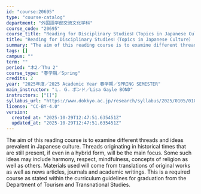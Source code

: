 ```yaml
---
id: "course:20695"
type: "course-catalog"
department: "外国語学部交流文化学科"
course_code: "20695"
course_title: "Reading for Disciplinary StudiesⅠ（Topics in Japanese Culture） ／READING FOR DISCIPLINARY STUDIES I"
title: "Reading for Disciplinary StudiesⅠ（Topics in Japanese Culture） ／READING FOR DISCIPLINARY STUDIES I"
summary: "The aim of this reading course is to examine different threads and ideas prevalent in Japanese culture. Threads originat…"
tags: []
campus: ""
term: ""
period: "木2／Thu 2"
course_type: "春学期／Spring"
credits: 2
year: "2025年度／2025 Academic Year 春学期／SPRING SEMESTER"
main_instructor: "Ｌ．Ｇ．ボンド／Lisa Gayle BOND"
instructors: ["[]"]
syllabus_url: "https://www.dokkyo.ac.jp/research/syllabus/2025/0105/0105_20695_ja_JP.html"
license: "CC-BY-4.0"
version:
  created_at: "2025-10-29T12:47:51.635451Z"
  updated_at: "2025-10-29T12:47:51.635451Z"
---
```

The aim of this reading course is to examine different threads and ideas prevalent in Japanese culture. Threads originating in historical times that are still present, if even in a hybrid form, will be the main focus. Some such ideas may include harmony, respect, mindfulness, concepts of religion as well as others. Materials used will come from translations of original works as well as news articles, journals and academic writings. This is a required course as stated within the curriculum guidelines for graduation from the Department of Tourism and Transnational Studies.
